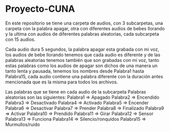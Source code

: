 # Proyecto-CUNA
En este repositorio se tiene una carpeta de audios, con 3 subcarpetas, una carpeta con la palabra apagar,
otra con diferentes audios de bebes llorando y la ultima con audios de diferentes palabras aleatorias, cada subcarpeta con 15 audios.

Cada audio dura 5 segundos, la palabra apagar esta grabada con mi voz, los audios de bebe llorando tenemos que cada audio es diferente y
de las palabras aleatorias tenemos también que son grabadas con mi voz, tanto estas palabras como los audios de apagar son dichos de una
manera un tanto lenta y pausada, tenemos los nombres desde Palabra1 hasta Palabra15, cada audio contiene una palabra diferente con la
duración antes mencionada que es la misma para todos los archivos.

Las palabras que se tiene en cada audio de la subcarpeta Palabras aleatorias son las siguientes:
Palabra1 => Apagado
Palabra2 => Encendido
Palabra3 => Desactivado
Palabra4 => Activado
Palabra5 => Encender
Palabra6 => Desactivar
Palabra7 => Prender
Palabra8 => Finalizado
Palabra9 => Activar
Palabra10 => Prendido
Palabra11 => Girar
Palabra12 => Sensor
Palabra13 => Funciona
Palabra14 => Silencio/ronquidos
Palabra15 => Murmullos/ruido
